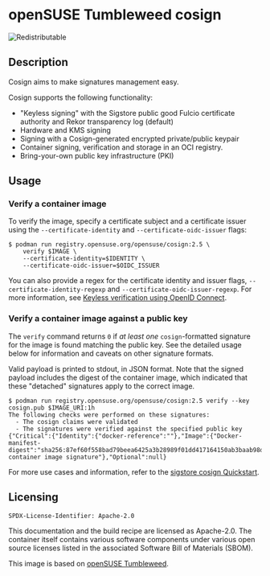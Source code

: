 # openSUSE Tumbleweed cosign
![Redistributable](https://img.shields.io/badge/Redistributable-Yes-green)

## Description
Cosign aims to make signatures management easy.

Cosign supports the following functionality:

* "Keyless signing" with the Sigstore public good Fulcio certificate authority and Rekor transparency log (default)
* Hardware and KMS signing
* Signing with a Cosign-generated encrypted private/public keypair
* Container signing, verification and storage in an OCI registry.
* Bring-your-own public key infrastructure (PKI)


## Usage

### Verify a container image

To verify the image, specify a certificate subject
and a certificate issuer using the `--certificate-identity` and
`--certificate-oidc-issuer` flags:

```ShellSession
$ podman run registry.opensuse.org/opensuse/cosign:2.5 \
    verify $IMAGE \
    --certificate-identity=$IDENTITY \
    --certificate-oidc-issuer=$OIDC_ISSUER
```

You can also provide a regex for the certificate identity and issuer flags,
`--certificate-identity-regexp` and `--certificate-oidc-issuer-regexp`. For more information, see
[Keyless verification using OpenID Connect](https://docs.sigstore.dev/cosign/verifying/verify/#keyless-verification-using-openid-connect).

### Verify a container image against a public key

The `verify` command returns `0` if *at least one* `cosign`-formatted signature for
the image is found matching the public key. See the detailed usage below for
information and caveats on other signature formats.

Valid payload is printed to stdout, in JSON format. Note that the
signed payload includes the digest of the container image, which indicated that these "detached" signatures apply to the correct image.

```ShellSession
$ podman run registry.opensuse.org/opensuse/cosign:2.5 verify --key cosign.pub $IMAGE_URI:1h
The following checks were performed on these signatures:
  - The cosign claims were validated
  - The signatures were verified against the specified public key
{"Critical":{"Identity":{"docker-reference":""},"Image":{"Docker-manifest-digest":"sha256:87ef60f558bad79beea6425a3b28989f01dd417164150ab3baab98dcbf04def8"},"Type":"cosign container image signature"},"Optional":null}
```

For more use cases and information, refer to the
[sigstore cosign Quickstart](https://docs.sigstore.dev/quickstart/quickstart-cosign/).

## Licensing

`SPDX-License-Identifier: Apache-2.0`

This documentation and the build recipe are licensed as Apache-2.0.
The container itself contains various software components under various open source licenses listed in the associated
Software Bill of Materials (SBOM).

This image is based on [openSUSE Tumbleweed](https://get.opensuse.org/tumbleweed/).
